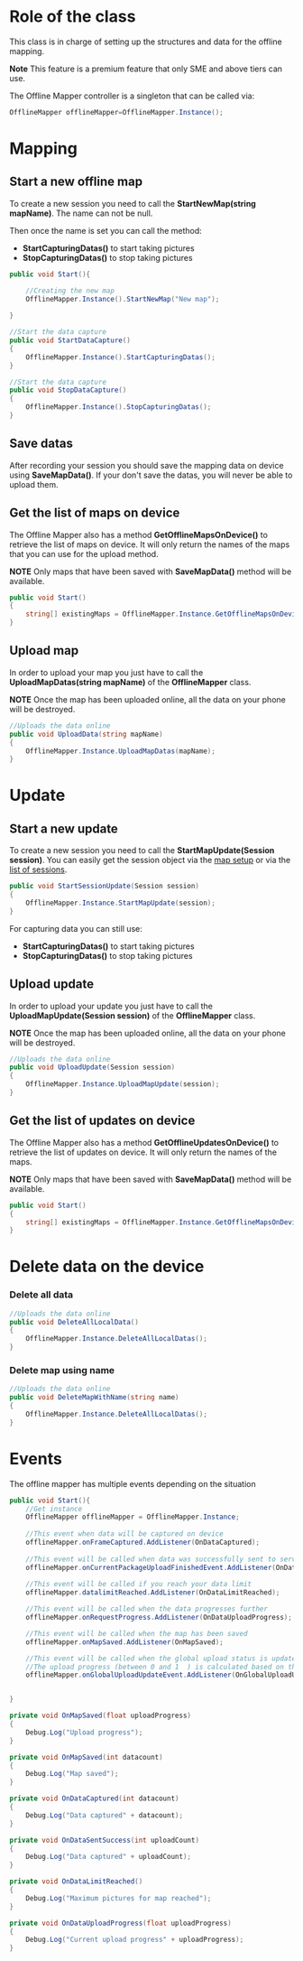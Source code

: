 # Role of the class
This class is in charge of setting up the structures and data for the offline mapping.

**Note** This feature is a premium feature that only SME and above tiers can use.

The Offline Mapper controller is a singleton that can be called via:
```cs
OfflineMapper offlineMapper=OfflineMapper.Instance();
```

# Mapping

## Start a new offline map
To create a new session you need to call the __StartNewMap(string mapName)__. The name can not be null.

Then once the name is set you can call the method:
*  __StartCapturingDatas()__ to start taking pictures
*  __StopCapturingDatas()__ to stop taking pictures

```cs
public void Start(){

    //Creating the new map
    OfflineMapper.Instance().StartNewMap("New map");    
  
}

//Start the data capture
public void StartDataCapture()
{
    OfflineMapper.Instance().StartCapturingDatas();    
}

//Start the data capture
public void StopDataCapture()
{
    OfflineMapper.Instance().StopCapturingDatas();    
}
```

## Save datas
After recording your session you should save the mapping data on device using __SaveMapData()__. 
If your don't save the datas, you will never be able to upload them.

## Get the list of maps on device
The Offline Mapper also has a method __GetOfflineMapsOnDevice()__ to retrieve the list of maps on device. It will only return the names of the maps that you can use for the upload method.

**NOTE** Only maps that have been saved with __SaveMapData()__ method will be available.

```cs
public void Start()
{
    string[] existingMaps = OfflineMapper.Instance.GetOfflineMapsOnDevice();
}
```

## Upload map
In order to upload your map you just have to call the __UploadMapDatas(string mapName)__ of the __OfflineMapper__ class.

**NOTE** Once the map has been uploaded online, all the data on your phone will be destroyed.

```cs
//Uploads the data online
public void UploadData(string mapName)
{
    OfflineMapper.Instance.UploadMapDatas(mapName);
}
```

# Update
## Start a new update
To create a new session you need to call the __StartMapUpdate(Session session)__. You can easily get the session object via the [map setup](developer/classes_overview/comp_map_relocation_manager?id=setup-the-map-first-cloud-content-only) or via the [list of sessions](developer/classes_overview/comp_session_controller?id=get-the-list-of-session).

```cs
public void StartSessionUpdate(Session session)
{
    OfflineMapper.Instance.StartMapUpdate(session);
}
```

For capturing data you can still use:
*  __StartCapturingDatas()__ to start taking pictures
*  __StopCapturingDatas()__ to stop taking pictures

## Upload update
In order to upload your update you just have to call the __UploadMapUpdate(Session session)__ of the __OfflineMapper__ class.

**NOTE** Once the map has been uploaded online, all the data on your phone will be destroyed.

```cs
//Uploads the data online
public void UploadUpdate(Session session)
{
    OfflineMapper.Instance.UploadMapUpdate(session);
}
```

## Get the list of updates on device
The Offline Mapper also has a method __GetOfflineUpdatesOnDevice()__ to retrieve the list of updates on device. It will only return the names of the maps.

**NOTE** Only maps that have been saved with __SaveMapData()__ method will be available.

```cs
public void Start()
{
    string[] existingMaps = OfflineMapper.Instance.GetOfflineMapsOnDevice();
}
```

# Delete data on the device
### Delete all data
```cs
//Uploads the data online
public void DeleteAllLocalData()
{
    OfflineMapper.Instance.DeleteAllLocalDatas();
}
```

### Delete map using name
```cs
//Uploads the data online
public void DeleteMapWithName(string name)
{
    OfflineMapper.Instance.DeleteAllLocalDatas();
}
```
# Events
The offline mapper has multiple events depending on the situation
```cs
public void Start(){
    //Get instance
    OfflineMapper offlineMapper = OfflineMapper.Instance;
    
    //This event when data will be captured on device
    offlineMapper.onFrameCaptured.AddListener(OnDataCaptured);
    
    //This event will be called when data was successfully sent to server
    offlineMapper.onCurrentPackageUploadFinishedEvent.AddListener(OnDataSentSuccess);
    
    //This event will be called if you reach your data limit
    offlineMapper.datalimitReached.AddListener(OnDataLimitReached);

    //This event will be called when the data progresses further
    offlineMapper.onRequestProgress.AddListener(OnDataUploadProgress);

    //This event will be called when the map has been saved
    offlineMapper.onMapSaved.AddListener(OnMapSaved);

    //This event will be called when the global upload status is updated
    //The upload progress (between 0 and 1  ) is calculated based on the number of maps on device
    offlineMapper.onGlobalUploadUpdateEvent.AddListener(OnGlobalUploadUpdate);


}

private void OnMapSaved(float uploadProgress)
{
    Debug.Log("Upload progress");
}

private void OnMapSaved(int datacount)
{
    Debug.Log("Map saved");
}

private void OnDataCaptured(int datacount)
{
    Debug.Log("Data captured" + datacount);
}

private void OnDataSentSuccess(int uploadCount)
{
    Debug.Log("Data captured" + uploadCount);
}

private void OnDataLimitReached()
{
    Debug.Log("Maximum pictures for map reached");
}

private void OnDataUploadProgress(float uploadProgress)
{
    Debug.Log("Current upload progress" + uploadProgress);
}
```